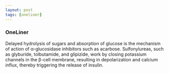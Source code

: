 ```yaml
---
layout: post
tags: [oneliner]
---
```



### OneLiner

Delayed hydrolysis of sugars and absorption of glucose is the mechanism of action of α-glucosidase inhibitors such as acarbose. Sulfonylureas, such as glyburide, tolbutamide, and glipizide, work by closing potassium channels in the β-cell membrane, resulting in depolarization and calcium influx, thereby triggering the release of insulin.
